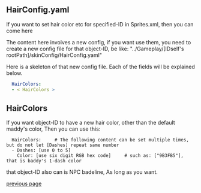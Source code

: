 
HairConfig.yaml
-----------------------------------
If you want to set hair color etc for specified-ID in Sprites.xml, then you can come here

The content here involves a new config, if you want use them, 
you need to create a new config file for that object-ID, be like: "../Gameplay/[IDself's rootPath]/skinConfig/HairConfig.yaml"

Here is a skeleton of that new config file. 
Each of the fields will be explained below.
```yaml
  HairColors:
  - < HairColors >
```



HairColors
-----------------------------------
If you want object-ID to have a new hair color, other than the default maddy's color, 
Then you can use this:
```
  HairColors:     # The following content can be set multiple times, but do not let [Dashes] repeat same number
  - Dashes: [use 0 to 5]
    Color: [use six digit RGB hex code]     # such as: ["9B3FB5"], that is baddy's 1-dash color
```
that object-ID also can is NPC badeline, As long as you want.



[previous page](/docs/guide/README.md#more-miscellaneous)
